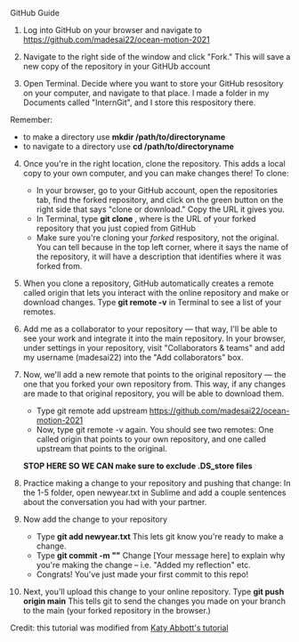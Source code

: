 GitHub Guide 

1. Log into GitHub on your browser and navigate to https://github.com/madesai22/ocean-motion-2021

2. Navigate to the right side of the window and click "Fork." This will save a new copy of the repository in your GitHUb account

3. Open Terminal. Decide where you want to store your GitHub resository on your computer, and navigate to that place. I made a folder in my Documents called "InternGit", and I store this respository there. 

Remember: 
* to make a directory use **mkdir /path/to/directoryname**
* to navigate to a directory use **cd /path/to/directoryname**

4. Once you're in the right location, clone the repository. This adds a local copy to your own computer, and you can make changes there! To clone:
	* In your browser, go to your GitHub account, open the repositories tab, find the forked repository, and click on the green button on the right side that says "clone or download." Copy the URL it gives you.
	* In Terminal, type **git clone <url>**, where **<url>** is the URL of your forked repository that you just copied from GitHub
	* Make sure you're cloning your *forked* respository, not the original. You can tell because in the top left corner, where it says the name of the repository, it will have a description that identifies where it was forked from.

5. When you clone a repository, GitHub automatically creates a remote called origin that lets you interact with the online repository and make or download changes. Type **git remote -v** in Terminal to see a list of your remotes.

6. Add me as a collaborator to your repository — that way, I'll be able to see your work and integrate it into the main repository. In your browser, under settings in your repository, visit "Collaborators & teams" and add my username (madesai22) into the "Add collaborators" box. 

7. Now, we'll add a new remote that points to the original repository — the one that you forked your own repository from. This way, if any changes are made to that original repository, you will be able to download them.
	* Type git remote add upstream https://github.com/madesai22/ocean-motion-2021
	* Now, type git remote -v again. You should see two remotes: One called origin that points to your own repository, and one called upstream that points to the original. 

	**STOP HERE SO WE CAN make sure to exclude .DS_store files**

9. Practice making a change to your repository and pushing that change: In the 1-5 folder, open newyear.txt in Sublime and add a couple sentences about the conversation you had with your partner. 

10. Now add the change to your repository
	* Type **git add newyear.txt** This lets git know you're ready to make a change.
	* Type **git commit -m "<Your message here>"** Change [Your message here] to explain why you're making the change – i.e. "Added my reflection" etc.
	* Congrats! You've just made your first commit to this repo!

11. Next, you'll upload this change to your online repository. Type **git push origin main** This tells git to send the changes you made on your branch to the main (your forked repository in the browser.)



Credit: this tutorial was modified from [Katy Abbott's tutorial](https://github.com/amnh/BridgeUP-STEM-Oceans-Six/blob/master/git-instructions.md)




